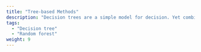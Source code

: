 ```yaml
---
title: "Tree-based Methods"
description: "Decision trees are a simple model for decision. Yet combined with other methods, decision trees can be quite powerful."
tags:
  - "Decision tree"
  - "Random forest"
weight: 9
---
```

